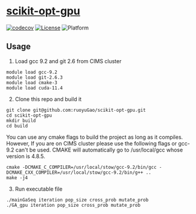 # [scikit-opt-gpu](https://github.com/guofei9987/scikit-opt)

[![codecov](https://codecov.io/gh/guofei9987/scikit-opt/branch/master/graph/badge.svg)](https://codecov.io/gh/guofei9987/scikit-opt)
[![License](https://img.shields.io/pypi/l/scikit-opt.svg)](https://github.com/ruoyuGao/scikit-opt-gpu/blob/ruoyu_edit/LICENSE)
![Platform](https://img.shields.io/badge/platform-windows%20|%20linux%20|%20macos-green.svg)
## Usage
1. Load gcc 9.2 and git 2.6 from CIMS cluster
```
module load gcc-9.2
module load git-2.6.3
module load cmake-3
module load cuda-11.4
```
2. Clone this repo and build it
```
git clone git@github.com:ruoyuGao/scikit-opt-gpu.git
cd scikit-opt-gpu
mkdir build
cd build
```
You can use any cmake flags to build the project as long as it compiles. However, If you are on CIMS cluster please use the following flags or gcc-9.2 can't be used. CMAKE will automatically go to /usr/local/gcc whose version is 4.8.5.
```
cmake -DCMAKE_C_COMPILER=/usr/local/stow/gcc-9.2/bin/gcc -DCMAKE_CXX_COMPILER=/usr/local/stow/gcc-9.2/bin/g++ ..
make -j4
```

3. Run executable file
```
./mainGaSeq iteration pop_size cross_prob mutate_prob
./GA_gpu iteration pop_size cross_prob mutate_prob
```
